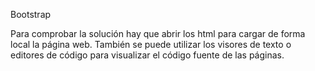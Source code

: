 Bootstrap

Para comprobar la solución hay que abrir los html para cargar de forma local la página web.
También se puede utilizar los visores de texto o editores de código para visualizar el código fuente de las páginas.